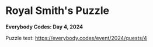 # Royal Smith's Puzzle

**Everybody Codes: Day 4, 2024**

Puzzle text: <https://everybody.codes/event/2024/quests/4>
